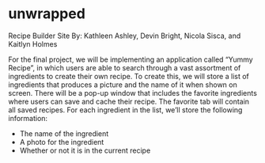 # unwrapped
Recipe Builder Site
By: Kathleen Ashley, Devin Bright, Nicola Sisca, and Kaitlyn Holmes

For the final project, we will be implementing an application called “Yummy Recipe”, in which users are able to search through a vast assortment of ingredients to create their own recipe. To create this, we will store a list of ingredients that produces a picture and the name of it when shown on screen. There will be a pop-up window that includes the favorite ingredients where users can save and cache their recipe. The favorite tab will contain all saved recipes. For each ingredient in the list, we’ll store the following information:
 - The name of the ingredient
 - A photo for the ingredient
 - Whether or not it is in the current recipe
